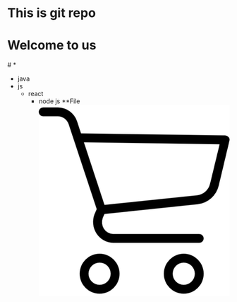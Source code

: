# This is git repo

# Welcome to us

\# \*

- java
- js
  - react
    - node js
**File
![No image](./cart.png)

